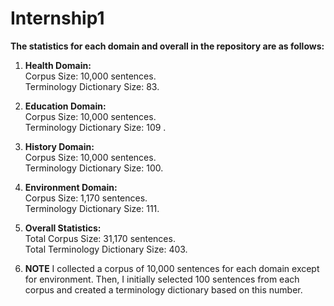 # Internship1
**The statistics for each domain and overall in the repository are as follows:**                                                                                                                                  
1. **Health Domain:**     	
     Corpus Size: 10,000 sentences.                                                                                                                                           
     Terminology Dictionary Size: 83.                                                                                                                                                                                              
2. **Education Domain:**     
     Corpus Size: 10,000 sentences.     
     Terminology Dictionary Size: 109 .                                                                                                                                                                                    
3. **History Domain:**     
     Corpus Size: 10,000 sentences.      
     Terminology Dictionary Size: 100.                                                                                                                                                 
4. **Environment Domain:**     
     Corpus Size: 1,170 sentences.     
     Terminology Dictionary Size: 111.                                                                                                                                                                                    
5. **Overall Statistics:**     
  Total Corpus Size: 31,170 sentences.     
  Total Terminology Dictionary Size: 403.
                                                                                                                                                                                        
7. **NOTE** I collected a corpus of 10,000 sentences for each domain except for environment. 
 Then, I initially selected 100 sentences from each corpus and created a terminology dictionary based on this number.
